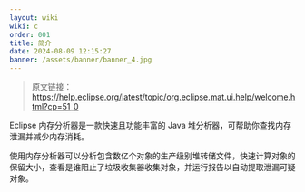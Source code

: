 ```yaml
---
layout: wiki
wiki: c
order: 001
title: 简介
date: 2024-08-09 12:15:27
banner: /assets/banner/banner_4.jpg
---
```


> 原文链接：https://help.eclipse.org/latest/topic/org.eclipse.mat.ui.help/welcome.html?cp=51_0

Eclipse 内存分析器是一款快速且功能丰富的 Java 堆分析器，可帮助你查找内存泄漏并减少内存消耗。

使用内存分析器可以分析包含数亿个对象的生产级别堆转储文件，快速计算对象的保留大小，查看是谁阻止了垃圾收集器收集对象，并运行报告以自动提取泄漏可疑对象。

